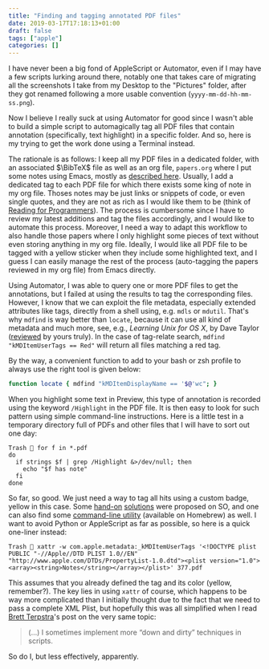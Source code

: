 ```yaml
---
title: "Finding and tagging annotated PDF files"
date: 2019-03-17T17:18:13+01:00
draft: false
tags: ["apple"]
categories: []
---
```

I have never been a big fond of AppleScript or Automator, even if I may have a few scripts lurking around there, notably one that takes care of migrating all the screenshots I take from my Desktop to the "Pictures" folder, after they got renamed following a more usable convention (`yyyy-mm-dd-hh-mm-ss.png`). 

<!--more-->

Now I believe I really suck at using Automator for good since I wasn't able to build a simple script to automagically tag all PDF files that contain annotation (specifically, text highlight) in a specific folder. And so, here is my trying to get the work done using a Terminal instead.

The rationale is as follows: I keep all my PDF files in a dedicated folder, with an associated $\BibTeX$ file as well as an org file, `papers.org` where I put some notes using Emacs, mostly as [described here](/post/notes-taking-workflow/). Usually, I add a dedicated tag to each PDF file for which there exists some king of note in my org file. Thoses notes may be just links or snippets of code, or even single quotes, and they are not as rich as I would like them to be (think of [Reading for Programmers](https://codearsonist.com/reading-for-programmers)). The process is cumbersome since I have to review my latest additions and tag the files accordingly, and I would like to automate this process. Moreover, I need a way to adapt this workflow to also handle those papers where I only highlight some pieces of text without even storing anything in my org file. Ideally, I would like all PDF file to be tagged with a yellow sticker when they include some highlighted text, and I guess I can easily manage the rest of the process (auto-tagging the papers reviewed in my org file) from Emacs directly. 

Using Automator, I was able to query one or more PDF files to get the annotations, but I failed at using the results to tag the corresponding files. However, I know that we can exploit the file metadata, especially extended attributes like tags, directly from a shell using, e.g. `mdls` or `mdutil`. That's why `mdfind` is way better than `locate`, because it can use all kind of metadata and much more, see, e.g., *Learning Unix for OS X*, by Dave Taylor ([reviewed](/post/learning-unix-for-os-x/) by yours truly). In the case of tag-relate search, `mdfind "kMDItemUserTags == Red"` will return all files matching a red tag. 

By the way, a convenient function to add to your bash or zsh profile to always use the right tool is given below:

```zsh
function locate { mdfind "kMDItemDisplayName == '$@'wc"; }
```

When you highlight some text in Preview, this type of annotation is recorded using the keyword `/Highlight` in the PDF file. It is then easy to look for such pattern using simple command-line instructions. Here is a little test in a temporary directory full of PDFs and other files that I will have to sort out one day:

```Shell
Trash  for f in *.pdf
do
  if strings $f | grep /Highlight &>/dev/null; then
    echo "$f has note"
  fi
done
```

So far, so good. We just need a way to tag all hits using a custom badge, yellow in this case. Some [hand-on](https://stackoverflow.com/questions/2435580/tagging-files-with-colors-in-os-x-finder-from-shell-scripts) [solutions](https://stackoverflow.com/questions/19720376/how-can-i-add-os-x-tags-to-files-programmatically) were proposed on SO, and one can also find some [command-line utility](https://github.com/jdberry/tag) (available on Homebrew) as well. I want to avoid Python or AppleScript as far as possible, so here is a quick one-liner instead:

```Shell
Trash  xattr -w com.apple.metadata:_kMDItemUserTags '<!DOCTYPE plist PUBLIC "-//Apple//DTD PLIST 1.0//EN" "http://www.apple.com/DTDs/PropertyList-1.0.dtd"><plist version="1.0"><array><string>Notes</string></array></plist>' 377.pdf
```

This assumes that you already defined the tag and its color (yellow, remember?). The key lies in using `xattr` of course, which happens to be way more complicated than I initially thought due to the fact that we need to pass a complete XML Plist, but hopefully this was all simplified when I read [Brett Terpstra](https://brettterpstra.com/2017/08/22/tagging-files-from-the-command-line/)'s post on the very same topic:

> (...) I sometimes implement more “down and dirty” techniques in scripts.

So do I, but less effectively, apparently.
